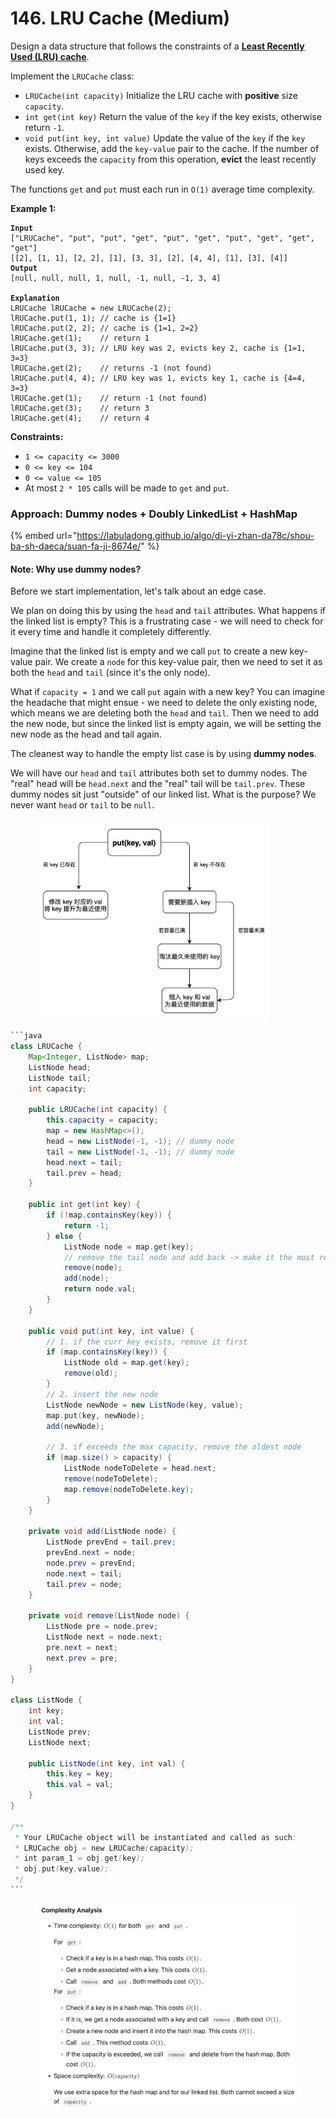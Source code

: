 # 146. LRU Cache (Medium)

Design a data structure that follows the constraints of a [**Least Recently Used (LRU) cache**](https://en.wikipedia.org/wiki/Cache\_replacement\_policies#LRU).

Implement the `LRUCache` class:

* `LRUCache(int capacity)` Initialize the LRU cache with **positive** size `capacity`.
* `int get(int key)` Return the value of the `key` if the key exists, otherwise return `-1`.
* `void put(int key, int value)` Update the value of the `key` if the `key` exists. Otherwise, add the `key-value` pair to the cache. If the number of keys exceeds the `capacity` from this operation, **evict** the least recently used key.

The functions `get` and `put` must each run in `O(1)` average time complexity.

**Example 1:**

<pre><code><strong>Input
</strong>["LRUCache", "put", "put", "get", "put", "get", "put", "get", "get", "get"]
[[2], [1, 1], [2, 2], [1], [3, 3], [2], [4, 4], [1], [3], [4]]
<strong>Output
</strong>[null, null, null, 1, null, -1, null, -1, 3, 4]

<strong>Explanation
</strong>LRUCache lRUCache = new LRUCache(2);
lRUCache.put(1, 1); // cache is {1=1}
lRUCache.put(2, 2); // cache is {1=1, 2=2}
lRUCache.get(1);    // return 1
lRUCache.put(3, 3); // LRU key was 2, evicts key 2, cache is {1=1, 3=3}
lRUCache.get(2);    // returns -1 (not found)
lRUCache.put(4, 4); // LRU key was 1, evicts key 1, cache is {4=4, 3=3}
lRUCache.get(1);    // return -1 (not found)
lRUCache.get(3);    // return 3
lRUCache.get(4);    // return 4
</code></pre>

**Constraints:**

* `1 <= capacity <= 3000`
* `0 <= key <= 104`
* `0 <= value <= 105`
* At most `2 * 105` calls will be made to `get` and `put`.



### Approach: Dummy nodes + Doubly LinkedList + HashMap

{% embed url="https://labuladong.github.io/algo/di-yi-zhan-da78c/shou-ba-sh-daeca/suan-fa-ji-8674e/" %}

#### Note: Why use dummy nodes?

Before we start implementation, let's talk about an edge case.

We plan on doing this by using the `head` and `tail` attributes. What happens if the linked list is empty? This is a frustrating case - we will need to check for it every time and handle it completely differently.

Imagine that the linked list is empty and we call `put` to create a new key-value pair. We create a `node` for this key-value pair, then we need to set it as both the `head` and `tail` (since it's the only node).

What if `capacity = 1` and we call `put` again with a new key? You can imagine the headache that might ensue - we need to delete the only existing node, which means we are deleting both the `head` and `tail`. Then we need to add the new node, but since the linked list is empty again, we will be setting the new node as the head and tail again.

The cleanest way to handle the empty list case is by using **dummy nodes**.

We will have our `head` and `tail` attributes both set to dummy nodes. The "real" head will be `head.next` and the "real" tail will be `tail.prev`. These dummy nodes sit just "outside" of our linked list. What is the purpose? We never want `head` or `tail` to be `null`.

<figure><img src="../../.gitbook/assets/image (191).png" alt="" width="375"><figcaption></figcaption></figure>

````java
```java
class LRUCache {
    Map<Integer, ListNode> map;
    ListNode head;
    ListNode tail;
    int capacity;

    public LRUCache(int capacity) {
        this.capacity = capacity;
        map = new HashMap<>();
        head = new ListNode(-1, -1); // dummy node
        tail = new ListNode(-1, -1); // dummy node
        head.next = tail;
        tail.prev = head;
    }
    
    public int get(int key) {
        if (!map.containsKey(key)) {
            return -1;
        } else {
            ListNode node = map.get(key);
            // remove the tail node and add back -> make it the most recently used
            remove(node);
            add(node);
            return node.val;
        }
    }
    
    public void put(int key, int value) {
        // 1. if the curr key exists, remove it first
        if (map.containsKey(key)) {
            ListNode old = map.get(key);
            remove(old);
        }
        // 2. insert the new node
        ListNode newNode = new ListNode(key, value);
        map.put(key, newNode);
        add(newNode);

        // 3. if exceeds the max capacity, remove the oldest node
        if (map.size() > capacity) {
            ListNode nodeToDelete = head.next;
            remove(nodeToDelete);
            map.remove(nodeToDelete.key);
        }
    }

    private void add(ListNode node) {
        ListNode prevEnd = tail.prev;
        prevEnd.next = node;
        node.prev = prevEnd;
        node.next = tail;
        tail.prev = node;
    }

    private void remove(ListNode node) {
        ListNode pre = node.prev;
        ListNode next = node.next;
        pre.next = next;
        next.prev = pre;
    }
}

class ListNode {
    int key;
    int val;
    ListNode prev;
    ListNode next;

    public ListNode(int key, int val) {
        this.key = key;
        this.val = val;
    }
}

/**
 * Your LRUCache object will be instantiated and called as such:
 * LRUCache obj = new LRUCache(capacity);
 * int param_1 = obj.get(key);
 * obj.put(key,value);
 */
```
````

<figure><img src="../../.gitbook/assets/image (20).png" alt="" width="563"><figcaption></figcaption></figure>
